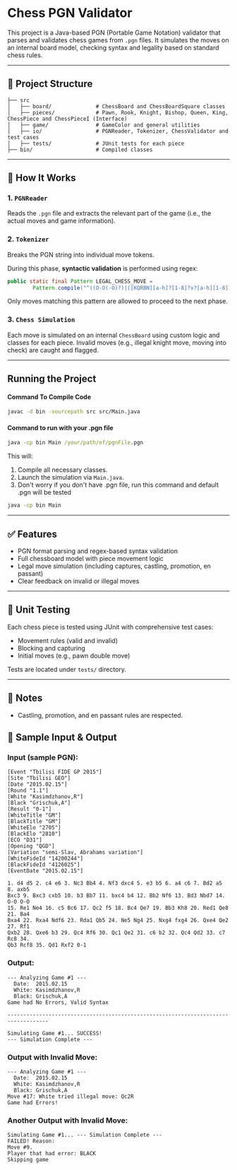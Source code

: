 # Chess PGN Validator

This project is a Java-based PGN (Portable Game Notation) validator that parses and validates chess games from `.pgn`
files. It simulates the moves on an internal board model, checking syntax and legality based on standard chess rules.

---

## 📂 Project Structure

```
├── src
│   ├── board/              # ChessBoard and ChessBoardSquare classes
│   ├── pieces/             # Pawn, Rook, Knight, Bishop, Queen, King, ChessPiece and ChessPieceI (Interface)
│   ├── game/               # GameColor and general utilities
│   ├── io/                 # PGNReader, Tokenizer, ChessValidator and test cases
│   ├── tests/              # JUnit tests for each piece
├── bin/                    # Compiled classes
```

---

## 🧠 How It Works

### 1. `PGNReader`

Reads the `.pgn` file and extracts the relevant part of the game (i.e., the actual moves and game information).

### 2. `Tokenizer`

Breaks the PGN string into individual move tokens.

During this phase, **syntactic validation** is performed using regex:

```java
public static final Pattern LEGAL_CHESS_MOVE =
        Pattern.compile("^((O-O(-O)?)|([KQRBN][a-h]?[1-8]?x?[a-h][1-8])|([a-h][1-8](=[QRBN])?)|([a-h]x[a-h][1-8](=[QRBN])?)|)(\\+|#)?$");
```

Only moves matching this pattern are allowed to proceed to the next phase.

### 3. `Chess Simulation`

Each move is simulated on an internal `ChessBoard` using custom logic and classes for each piece. Invalid moves (e.g.,
illegal knight move, moving into check) are caught and flagged.

---

## Running the Project

#### Command To Compile Code

```bash
javac -d bin -sourcepath src src/Main.java
```

#### Command to run with your .pgn file

```cmd
java -cp bin Main /your/path/of/pgnFile.pgn
```

This will:

1. Compile all necessary classes.
2. Launch the simulation via `Main.java`.
3. Don't worry if you don't have .pgn file, run this command and default .pgn will be tested

```cmd
java -cp bin Main
```

---

## ✅ Features

- PGN format parsing and regex-based syntax validation
- Full chessboard model with piece movement logic
- Legal move simulation (including captures, castling, promotion, en passant)
- Clear feedback on invalid or illegal moves

---

## 🧪 Unit Testing

Each chess piece is tested using JUnit with comprehensive test cases:

- Movement rules (valid and invalid)
- Blocking and capturing
- Initial moves (e.g., pawn double move)

Tests are located under `tests/` directory.

---

## 📌 Notes

- Castling, promotion, and en passant rules are respected.

## 🧾 Sample Input & Output

### Input (sample PGN):

```
[Event "Tbilisi FIDE GP 2015"]
[Site "Tbilisi GEO"]
[Date "2015.02.15"]
[Round "1.1"]
[White "Kasimdzhanov,R"]
[Black "Grischuk,A"]
[Result "0-1"]
[WhiteTitle "GM"]
[BlackTitle "GM"]
[WhiteElo "2705"]
[BlackElo "2810"]
[ECO "D31"]
[Opening "QGD"]
[Variation "semi-Slav, Abrahams variation"]
[WhiteFideId "14200244"]
[BlackFideId "4126025"]
[EventDate "2015.02.15"]

1. d4 d5 2. c4 e6 3. Nc3 Bb4 4. Nf3 dxc4 5. e3 b5 6. a4 c6 7. Bd2 a5 8. axb5
Bxc3 9. Bxc3 cxb5 10. b3 Bb7 11. bxc4 b4 12. Bb2 Nf6 13. Bd3 Nbd7 14. O-O O-O
15. Re1 Ne4 16. c5 Bc6 17. Qc2 f5 18. Bc4 Qe7 19. Bb3 Kh8 20. Red1 Qe8 21. Ba4
Bxa4 22. Rxa4 Ndf6 23. Rda1 Qb5 24. Ne5 Ng4 25. Nxg4 fxg4 26. Qxe4 Qe2 27. Rf1
Qxb2 28. Qxe6 b3 29. Qc4 Rf6 30. Qc1 Qe2 31. c6 b2 32. Qc4 Qd2 33. c7 Rc8 34.
Qb3 Rcf8 35. Qd1 Rxf2 0-1
```

### Output:

```
--- Analyzing Game #1 ---
  Date:  2015.02.15
  White: Kasimdzhanov,R
  Black: Grischuk,A
Game had No Errors, Valid Syntax

-----------------------------------------------------------------------------------

Simulating Game #1... SUCCESS!
--- Simulation Complete ---
```

### Output with Invalid Move:

```
--- Analyzing Game #1 ---
  Date:  2015.02.15
  White: Kasimdzhanov,R
  Black: Grischuk,A
Move #17: White tried illegal move: Qc2R
Game had Errors!
```

### Another Output with Invalid Move:

```
Simulating Game #1... --- Simulation Complete ---
FAILED! Reason:
Move #9.
Player that had error: BLACK
Skipping game
```
